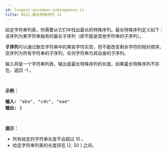 ```yaml
---
id: longest-uncommon-subsequence-ii
title: 0522.最长特殊序列 II
---
```

给定字符串列表，你需要从它们中找出最长的特殊序列。最长特殊序列定义如下：该序列为某字符串独有的最长子序列（即不能是其他字符串的子序列）。

**子序列**可以通过删去字符串中的某些字符实现，但不能改变剩余字符的相对顺序。空序列为所有字符串的子序列，任何字符串为其自身的子序列。

输入将是一个字符串列表，输出是最长特殊序列的长度。如果最长特殊序列不存在，返回 -1 。

 

**示例：**


<pre><strong>输入:</strong> &#34;aba&#34;, &#34;cdc&#34;, &#34;eae&#34;<br/><strong>输出:</strong> 3<br/></pre>

 

**提示：**

- 所有给定的字符串长度不会超过 10 。
- 给定字符串列表的长度将在 [2, 50 ] 之间。
 
